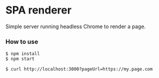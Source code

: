 # SPA renderer

Simple server running headless Chrome to render a page.

### How to use
```
$ npm install
$ npm start
```

```
$ curl http://localhost:3000?pageUrl=https://my.page.com
```
